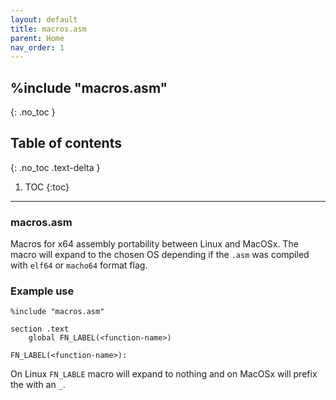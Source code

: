 ```yaml
---
layout: default
title: macros.asm
parent: Home
nav_order: 1
---
```


## %include \"macros.asm\"
{: .no_toc }

## Table of contents
{: .no_toc .text-delta }

1. TOC
{:toc}

---

### macros.asm
Macros for x64 assembly portability between Linux and MacOSx.
The macro will expand to the chosen OS depending if the `.asm` was compiled with `elf64` or `macho64` format flag.

### Example use

```assembly
%include "macros.asm"

section .text
	global FN_LABEL(<function-name>)

FN_LABEL(<function-name>):
```

On Linux `FN_LABLE` macro will expand to nothing and on MacOSx will prefix the <function-name> with an `_`.
